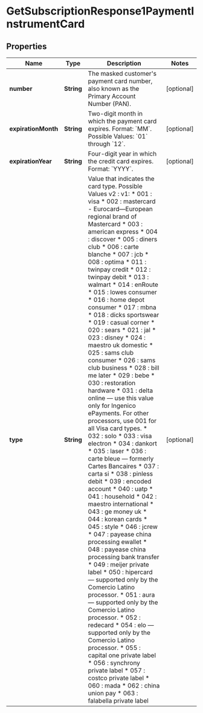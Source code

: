
# GetSubscriptionResponse1PaymentInstrumentCard

## Properties
Name | Type | Description | Notes
------------ | ------------- | ------------- | -------------
**number** | **String** | The masked customer&#39;s payment card number, also known as the Primary Account Number (PAN).  |  [optional]
**expirationMonth** | **String** | Two-digit month in which the payment card expires.  Format: &#x60;MM&#x60;.  Possible Values: &#x60;01&#x60; through &#x60;12&#x60;.  |  [optional]
**expirationYear** | **String** | Four-digit year in which the credit card expires.  Format: &#x60;YYYY&#x60;.  |  [optional]
**type** | **String** | Value that indicates the card type. Possible Values v2 : v1:   * 001 : visa   * 002 : mastercard - Eurocard—European regional brand of Mastercard   * 003 : american express   * 004 : discover   * 005 : diners club   * 006 : carte blanche   * 007 : jcb   * 008 : optima   * 011 : twinpay credit   * 012 : twinpay debit   * 013 : walmart   * 014 : enRoute   * 015 : lowes consumer   * 016 : home depot consumer   * 017 : mbna   * 018 : dicks sportswear   * 019 : casual corner   * 020 : sears   * 021 : jal   * 023 : disney   * 024 : maestro uk domestic   * 025 : sams club consumer   * 026 : sams club business   * 028 : bill me later   * 029 : bebe   * 030 : restoration hardware   * 031 : delta online — use this value only for Ingenico ePayments. For other processors, use 001 for all Visa card types.   * 032 : solo   * 033 : visa electron   * 034 : dankort   * 035 : laser   * 036 : carte bleue — formerly Cartes Bancaires   * 037 : carta si   * 038 : pinless debit   * 039 : encoded account   * 040 : uatp   * 041 : household   * 042 : maestro international   * 043 : ge money uk   * 044 : korean cards   * 045 : style   * 046 : jcrew   * 047 : payease china processing ewallet   * 048 : payease china processing bank transfer   * 049 : meijer private label   * 050 : hipercard — supported only by the Comercio Latino processor.   * 051 : aura — supported only by the Comercio Latino processor.   * 052 : redecard   * 054 : elo — supported only by the Comercio Latino processor.   * 055 : capital one private label   * 056 : synchrony private label   * 057 : costco private label   * 060 : mada   * 062 : china union pay   * 063 : falabella private label  |  [optional]



